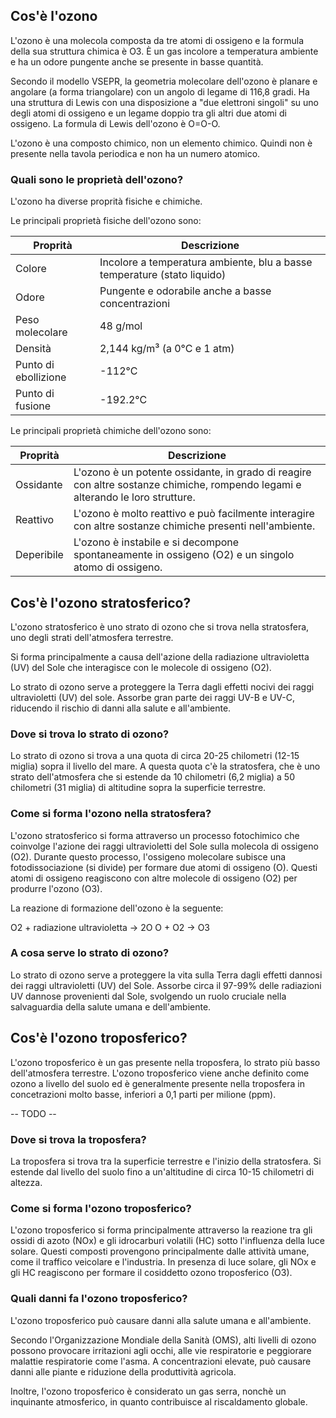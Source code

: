 ## Cos'è l'ozono

L'ozono è una molecola composta da tre atomi di ossigeno e la formula della sua struttura chimica è O3. È un gas incolore a temperatura ambiente e ha un odore pungente anche se presente in basse quantità.

Secondo il modello VSEPR, la geometria molecolare dell'ozono è planare e angolare (a forma triangolare) con un angolo di legame di 116,8 gradi. Ha una struttura di Lewis con una disposizione a "due elettroni singoli" su uno degli atomi di ossigeno e un legame doppio tra gli altri due atomi di ossigeno. La formula di Lewis dell'ozono è O=O-O.

L'ozono è una composto chimico, non un elemento chimico. Quindi non è presente nella tavola periodica e non ha un numero atomico.


### Quali sono le proprietà dell'ozono?

L'ozono ha diverse proprità fisiche e chimiche.

Le principali proprietà fisiche dell'ozono sono:

| Proprità | Descrizione |
| -------- | ------ | 
| Colore | Incolore a temperatura ambiente, blu a basse temperature (stato liquido) |
| Odore | Pungente e odorabile anche a basse concentrazioni |
| Peso molecolare | 48 g/mol |
| Densità | 2,144 kg/m³ (a 0°C e 1 atm) |
| Punto di ebollizione | -112°C |
| Punto di fusione | -192.2°C |

Le principali proprietà chimiche dell'ozono sono:

| Proprità | Descrizione |
| -------- | ------ | 
| Ossidante | L'ozono è un potente ossidante, in grado di reagire con altre sostanze chimiche, rompendo legami e alterando le loro strutture. | 
| Reattivo | L'ozono è molto reattivo e può facilmente interagire con altre sostanze chimiche presenti nell'ambiente. | 
| Deperibile | L'ozono è instabile e si decompone spontaneamente in ossigeno (O2) e un singolo atomo di ossigeno. | 

## Cos'è l'ozono stratosferico?

L'ozono stratosferico è uno strato di ozono che si trova nella stratosfera, uno degli strati dell'atmosfera terrestre. 

Si forma principalmente a causa dell'azione della radiazione ultravioletta (UV) del Sole che interagisce con le molecole di ossigeno (O2).

Lo strato di ozono serve a proteggere la Terra dagli effetti nocivi dei raggi ultravioletti (UV) del sole. Assorbe gran parte dei raggi UV-B e UV-C, riducendo il rischio di danni alla salute e all'ambiente.

### Dove si trova lo strato di ozono?

Lo strato di ozono si trova a una quota di circa 20-25 chilometri (12-15 miglia) sopra il livello del mare. A questa quota c'è la stratosfera, che è uno strato dell'atmosfera che si estende da 10 chilometri (6,2 miglia) a 50 chilometri (31 miglia) di altitudine sopra la superficie terrestre. 

### Come si forma l'ozono nella stratosfera?

L'ozono stratosferico si forma attraverso un processo fotochimico che coinvolge l'azione dei raggi ultravioletti del Sole sulla molecola di ossigeno (O2). Durante questo processo, l'ossigeno molecolare subisce una fotodissociazione (si divide) per formare due atomi di ossigeno (O). Questi atomi di ossigeno reagiscono con altre molecole di ossigeno (O2) per produrre l'ozono (O3).

La reazione di formazione dell'ozono è la seguente:

O2 + radiazione ultravioletta → 2O
O + O2 → O3

### A cosa serve lo strato di ozono?

Lo strato di ozono serve a proteggere la vita sulla Terra dagli effetti dannosi dei raggi ultravioletti (UV) del Sole. Assorbe circa il 97-99% delle radiazioni UV dannose provenienti dal Sole, svolgendo un ruolo cruciale nella salvaguardia della salute umana e dell'ambiente.

## Cos'è l'ozono troposferico?

L'ozono troposferico è un gas presente nella troposfera, lo strato più basso dell'atmosfera terrestre. L'ozono troposferico viene anche definito come ozono a livello del suolo ed è generalmente presente nella troposfera in concetrazioni molto basse, inferiori a 0,1 parti per milione (ppm). 

-- TODO --

### Dove si trova la troposfera?

La troposfera si trova tra la superficie terrestre e l'inizio della stratosfera. Si estende dal livello del suolo fino a un'altitudine di circa 10-15 chilometri di altezza.

### Come si forma l'ozono troposferico?

L'ozono troposferico si forma principalmente attraverso la reazione tra gli ossidi di azoto (NOx) e gli idrocarburi volatili (HC) sotto l'influenza della luce solare. Questi composti provengono principalmente dalle attività umane, come il traffico veicolare e l'industria. In presenza di luce solare, gli NOx e gli HC reagiscono per formare il cosiddetto ozono troposferico (O3).

### Quali danni fa l'ozono troposferico?

L'ozono troposferico può causare danni alla salute umana e all'ambiente. 

Secondo l'Organizzazione Mondiale della Sanità (OMS), alti livelli di ozono possono provocare irritazioni agli occhi, alle vie respiratorie e peggiorare malattie respiratorie come l'asma. A concentrazioni elevate, può causare danni alle piante e riduzione della produttività agricola. 

Inoltre, l'ozono troposferico è considerato un gas serra, nonchè un inquinante atmosferico, in quanto contribuisce al riscaldamento globale. 